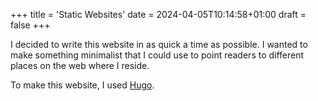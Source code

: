 +++
title = 'Static Websites'
date = 2024-04-05T10:14:58+01:00
draft = false
+++

I decided to write this website in as quick a time as possible. I wanted to make something minimalist that I could use to point readers to different places on the web where I reside.

To make this website, I used [Hugo](https://gohugo.io/).
